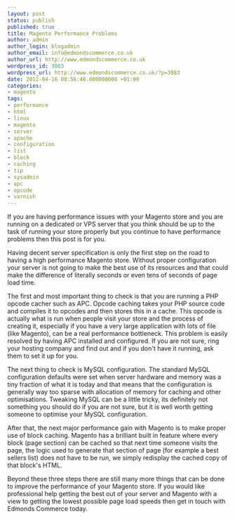 ```yaml
---
layout: post
status: publish
published: true
title: Magento Performance Problems
author: admin
author_login: blogadmin
author_email: info@edmondscommerce.co.uk
author_url: http://www.edmondscommerce.co.uk
wordpress_id: 3083
wordpress_url: http://www.edmondscommerce.co.uk/?p=3083
date: 2012-04-16 08:56:48.000000000 +01:00
categories:
- magento
tags:
- performance
- html
- linux
- magento
- server
- apache
- configuration
- list
- block
- caching
- tip
- sysadmin
- apc
- opcode
- varnish
---
```

If you are having performance issues with your Magento store and you are running on a dedicated or VPS server that you think should be up to the task of running your store properly but you continue to have performance problems then this post is for you.

Having decent server specification is only the first step on the road to having a high performance Magento store. Without proper configuration your server is not going to make the best use of its resources and that could make the difference of literally seconds or even tens of seconds of page load time.

The first and most important thing to check is that you are running a PHP opcode cacher such as APC. Opcode caching takes your PHP source code and compiles it to opcodes and then stores this in a cache. This opcode is actually what is run when people visit your store and the process of creating it, especially if you have a very large application with lots of file (like Magento), can be a real performance bottleneck. This problem is easily resolved by having APC installed and configured. If you are not sure, ring your hosting company and find out and if you don't have it running, ask them to set it up for you.

The next thing to check is MySQL configuration. The standard MySQL configuration defaults were set when server hardware and memory was a tiny fraction of what it is today and that means that the configuration is generally way too sparse with allocation of memory for caching and other optimisations. Tweaking MySQL can be a little tricky, its definitely not something you should do if you are not sure, but it is well worth getting someone to optimise your MySQL configuration.

After that, the next major performance gain with Magento is to make proper use of block caching. Magento has a brilliant built in feature where every block (page section) can be cached so that next time someone visits the page, the logic used to generate that section of page (for example a best sellers list) does not have to be run, we simply redisplay the cached copy of that block's HTML.

Beyond these three steps there are still many more things that can be done to improve the performance of your Magento store. If you would like professional help getting the best out of your server and Magento with a view to getting the lowest possible page load speeds then get in touch with Edmonds Commerce today.
